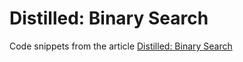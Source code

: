 # Distilled: Binary Search
Code snippets from the article [Distilled: Binary Search](https://www.pacifis.org/distilled-binary-search/)
